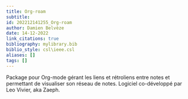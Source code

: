 ```yaml
---
title: Org-roam
subtitle:
id: 202212141255_Org-roam
author: Damien Belvèze
date: 14-12-2022
link_citations: true
bibliography: mylibrary.bib
biblio_style: csl\ieee.csl
aliases: []
tags: []
---
```


Package pour Org-mode gérant les liens et rétroliens entre notes et permettant de visualiser son réseau de notes. Logiciel co-développé par Leo Vivier, aka Zaeph.




